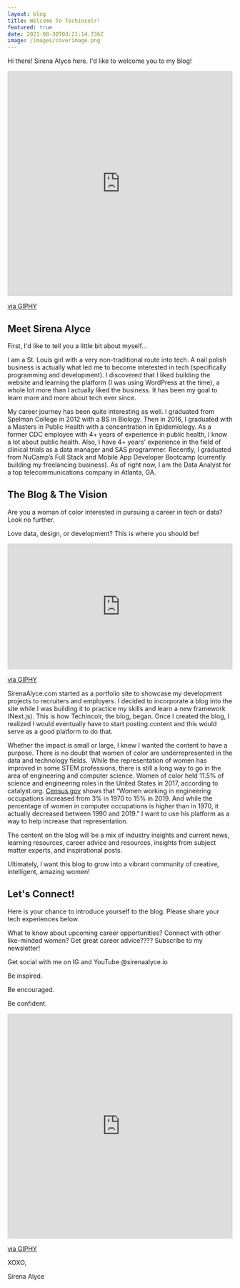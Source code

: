 ```yaml
---
layout: blog
title: Welcome To Techincolr!
featured: true
date: 2021-08-30T03:21:14.736Z
image: /images/coverimage.png
---
```

Hi there! Sirena Alyce here. I'd like to welcome you to my blog!

<div style="width:100%;height:0;padding-bottom:100%;position:relative;"><iframe src="https://giphy.com/embed/3o7btV5GAWaGkwjTrO" width="100%" height="100%" style="position:absolute" frameBorder="0" class="giphy-embed" allowFullScreen></iframe></div><p><a href="https://giphy.com/gifs/reactionseditor-3o7btV5GAWaGkwjTrO">via GIPHY</a></p>

## Meet Sirena Alyce

First, I'd like to tell you a little bit about myself…

I am a St. Louis girl with a very non-traditional route into tech. A nail polish business is actually what led me to become interested in tech (specifically programming and development). I discovered that I liked building the website and learning the platform (I was using WordPress at the time), a whole lot more than I actually liked the business. It has been my goal to learn more and more about tech ever since.

My career journey has been quite interesting as well. I graduated from Spelman College in 2012 with a BS in Biology. Then in 2016, I graduated with a Masters in Public Health with a concentration in Epidemiology. As a former CDC employee with 4+ years of experience in public health, I know a lot about public health. Also, I have 4+ years' experience in the field of clinical trials as a data manager and SAS programmer. Recently, I graduated from NuCamp’s Full Stack and Mobile App Developer Bootcamp (currently building my freelancing business). As of right now, I am the Data Analyst for a top telecommunications company in Atlanta, GA.

## The Blog & The Vision

Are you a woman of color interested in pursuing a career in tech or data? Look no further.

Love data, design, or development? This is where you should be!

<div style="width:100%;height:0;padding-bottom:56%;position:relative;"><iframe src="https://giphy.com/embed/f0rPFeXM19PI4" width="100%" height="100%" style="position:absolute" frameBorder="0" class="giphy-embed" allowFullScreen></iframe></div><p><a href="https://giphy.com/gifs/ShalitaGrant-point-pointing-f0rPFeXM19PI4">via GIPHY</a></p>SirenaAlyce.com started as a portfolio site to showcase my development projects to recruiters and employers. I decided to incorporate a blog into the site while I was building it to practice my skills and learn a new framework (Next.js). This is how Techincolr, the blog, began. Once I created the blog, I realized I would eventually have to start posting content and this would serve as a good platform to do that. 

Whether the impact is small or large, I knew I wanted the content to have a purpose. There is no doubt that women of color are underrepresented in the data and technology fields.  While the representation of women has improved in some STEM professions, there is still a long way to go in the area of engineering and computer science. Women of color held 11.5% of science and engineering roles in the United States in 2017, according to catalyst.org. [Census.gov](https://www.census.gov/library/stories/2021/01/women-making-gains-in-stem-occupations-but-still-underrepresented.html) shows that “Women working in engineering occupations increased from 3% in 1970 to 15% in 2019. And while the percentage of women in computer occupations is higher than in 1970, it actually decreased between 1990 and 2019.” I want to use his platform as a way to help increase that representation.

The content on the blog will be a mix of industry insights and current news, learning resources, career advice and resources, insights from subject matter experts, and inspirational posts. 

Ultimately, I want this blog to grow into a vibrant community of creative, intelligent, amazing women!

## Let's Connect!

Here is your chance to introduce yourself to the blog. Please share your tech experiences below.

What to know about upcoming career opportunities? Connect with other like-minded women? Get great career advice???? Subscribe to my newsletter!

Get social with me on IG and YouTube @sirenaalyce.io

Be inspired.

Be encouraged.

Be confident.

<div style="width:100%;height:0;padding-bottom:100%;position:relative;"><iframe src="https://giphy.com/embed/saXI5qYeNOC4Zo8MDc" width="100%" height="100%" style="position:absolute" frameBorder="0" class="giphy-embed" allowFullScreen></iframe></div><p><a href="https://giphy.com/gifs/helloall-thank-you-thanks-thanx-saXI5qYeNOC4Zo8MDc">via GIPHY</a></p>

XOXO,

Sirena Alyce